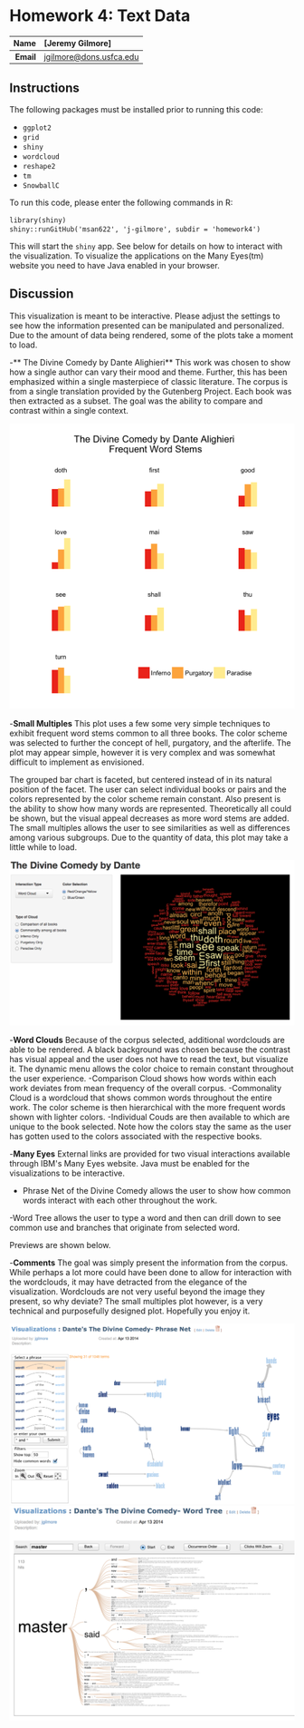 Homework 4: Text Data
==============================

| **Name**  | [Jeremy Gilmore]  |
|----------:|:-------------|
| **Email** | jgilmore@dons.usfca.edu |

## Instructions ##

The following packages must be installed prior to running this code:

- `ggplot2`
- `grid`
- `shiny`
- `wordcloud`
- `reshape2`
- `tm`
- `SnowballC`

To run this code, please enter the following commands in R:

```
library(shiny)
shiny::runGitHub('msan622', 'j-gilmore', subdir = 'homework4')
```

This will start the `shiny` app. See below for details on how to interact with the visualization.  To visualize the applications on the Many Eyes(tm) website you need to have Java enabled in your browser.

## Discussion ##

This visualization is meant to be interactive.  Please adjust the settings to see how the information presented can be manipulated and personalized.  Due to the amount of data being rendered, some of the plots take a moment to load.

-** The Divine Comedy by Dante Alighieri** This work was chosen to show how a single author can vary their mood and theme.  Further, this has been emphasized within a single masterpiece of classic literature.  The corpus is from a single translation provided by the Gutenberg Project.  Each book was then extracted as a subset.  The goal was the ability to compare and contrast within a single context.

![IMAGE](dante_multibar.png)

-**Small Multiples**  This plot uses a few some very simple techniques to exhibit frequent word stems common to all three books.  The color scheme was selected to further the concept of hell, purgatory, and the afterlife.  The plot may appear simple, however it is very complex and was somewhat difficult to implement as envisioned.  

The grouped bar chart is faceted, but centered instead of in its natural position of the facet.  The user can select individual books or pairs and the colors represented by the color scheme remain constant.  Also present is the ability to show how many words are represented.  Theoretically all could be shown, but the visual appeal decreases as more word stems are added.  The small multiples allows the user to see similarities as well as differences among various subgroups.  Due to the quantity of data, this plot may take a little while to load.

![IMAGE](dante_wordcloud.png)

-**Word Clouds**  Because of the corpus selected, additional wordclouds are able to be rendered.  A black background was chosen because the contrast has visual appeal and the user does not have to read the text, but visualize it.  The dynamic menu allows the color choice to remain constant throughout the user experience.
-Comparison Cloud shows how words within each work deviates from mean frequency of the overall corpus.
-Commonality Cloud is a wordcloud that shows common words throughout the entire work.  The color scheme is then hierarchical with the more frequent words shown with lighter colors.
-Individual Couds are then available to which are unique to the book selected.  Note how the colors stay the same as the user has gotten used to the colors associated with the respective books.

-**Many Eyes**  External links are provided for two visual interactions available through IBM's Many Eyes website.  Java must be enabled for the visualizations to be interactive.

- Phrase Net of the Divine Comedy allows the user to show how common words interact with each other throughout the work.

-Word Tree allows the user to type a word and then can drill down to see common use and branches that originate from selected word.

Previews are shown below.

-**Comments** The goal was simply present the information from the corpus.  While perhaps a lot more could have been done to allow for interaction with the wordclouds, it may have detracted from the elegance of the visualization.  Wordclouds are not very useful beyond the image they present, so why deviate?  The small multiples plot however, is a very technical and purposefully designed plot.  Hopefully you enjoy it.

![IMAGE](PhraseNet.png)
![IMAGE](WordTree.png)
